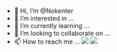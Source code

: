 - 👋 Hi, I’m @Nokenter
- 👀 I’m interested in ...
- 🌱 I’m currently learning ...
- 💞️ I’m looking to collaborate on ...
- 📫 How to reach me ...
![](https://github-readme-stats.vercel.app/api?username=nokenter&show_icons=true&theme=dark&count_private=true&hide_title=true&include_all_commits=true&hide_border=true)
![](https://github-readme-stats.vercel.app/api/top-langs/?username=nokenter&theme=dark&langs_count=10&layout=compact&hide_border=true)

